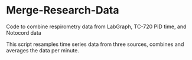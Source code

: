 # Merge-Research-Data
Code to combine respirometry data from LabGraph, TC-720 PID time, and Notocord data

This script resamples time series data from three sources, combines and averages the data per minute. 
